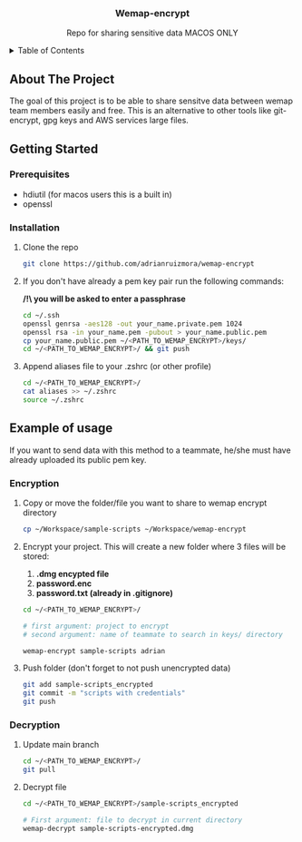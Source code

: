 <!-- PROJECT LOGO -->
<br />
<div align="center">

  <h3 align="center">Wemap-encrypt</h3>

  <p align="center">
    Repo for sharing sensitive data MACOS ONLY
    <br />
  </p>
</div>



<!-- TABLE OF CONTENTS -->
<details>
  <summary>Table of Contents</summary>
  <ol>
    <li>
      <a href="#about-the-project">About The Project</a>
    </li>
    <li>
      <a href="#getting-started">Getting Started</a>
      <ul>
        <li><a href="#prerequisites">Prerequisites</a></li>
        <li><a href="#installation">Installation</a></li>
      </ul>
    </li>
    <li><a href="#example-of-usage">Usage</a></li>
  </ol>
</details>



<!-- ABOUT THE PROJECT -->
## About The Project

The goal of this project is to be able to share sensitve data between wemap team members easily and free. This is an alternative to other tools like git-encrypt, gpg keys and AWS services large files.


<!-- GETTING STARTED -->
## Getting Started

### Prerequisites
* hdiutil (for macos users this is a built in)
* openssl

### Installation

 1. Clone the repo
	   ```sh
	   git clone https://github.com/adrianruizmora/wemap-encrypt
	   ```
	   
2. If you don't have already a pem key pair run the following commands:

    **/!\ you will be asked to enter a passphrase**

	```sh
	cd ~/.ssh
	openssl genrsa -aes128 -out your_name.private.pem 1024
	openssl rsa -in your_name.pem -pubout > your_name.public.pem
	cp your_name.public.pem ~/<PATH_TO_WEMAP_ENCRYPT>/keys/
	cd ~/<PATH_TO_WEMAP_ENCRYPT>/ && git push
	```

4. Append aliases file to your .zshrc (or other profile)
	```sh
	cd ~/<PATH_TO_WEMAP_ENCRYPT>/
	cat aliases >> ~/.zshrc
	source ~/.zshrc
	```



<!-- EXEMPLE OF USAGE -->
## Example of usage

If you want to send data with this method to a teammate, he/she must have already uploaded its public pem key.

### Encryption
 1. Copy or move the folder/file you want to share to wemap encrypt directory
	 ```sh
	 cp ~/Workspace/sample-scripts ~/Workspace/wemap-encrypt
	 ```

 2. Encrypt your project. This will create a new folder where 3 files will be stored: 
	 
	 1.  **.dmg encypted file**
	 2.  **password.enc**
	 3. **password.txt (already in .gitignore)**
	 	
	```sh
	cd ~/<PATH_TO_WEMAP_ENCRYPT>/
	
	# first argument: project to encrypt
	# second argument: name of teammate to search in keys/ directory
	
	wemap-encrypt sample-scripts adrian
	```

 4. Push folder (don't forget to not push unencrypted data)
	 ```sh
	 git add sample-scripts_encrypted
	 git commit -m "scripts with credentials"
	 git push
	 ```

### Decryption

 1. Update main branch

	```sh
	cd ~/<PATH_TO_WEMAP_ENCRYPT>/
	git pull
	```
	

 2. Decrypt file

	```sh
	cd ~/<PATH_TO_WEMAP_ENCRYPT>/sample-scripts_encrypted
	
	# First argument: file to decrypt in current directory
	wemap-decrypt sample-scripts-encrypted.dmg 
	```

